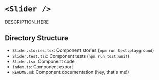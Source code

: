 # `<Slider />`

DESCRIPTION_HERE

## Directory Structure

- `Slider.stories.tsx`: Component stories (`npm run test:playground`)
- `Slider.test.tsx`: Component tests (`npm run test:unit`)
- `Slider.tsx`: Component code
- `index.ts`: Component export
- `README.md`: Component documentation (hey, that's me!)
